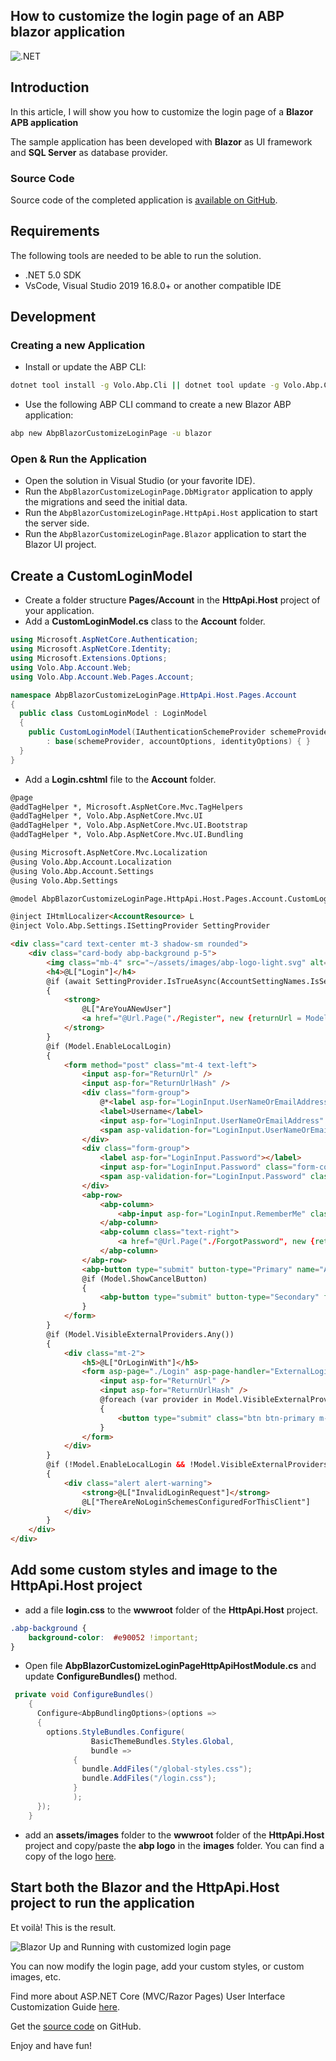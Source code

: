 ## How to customize the login page of an ABP blazor application

![.NET](https://github.com/bartvanhoey/AbpBlazorCustomizeLoginPage/workflows/.NET/badge.svg)

## Introduction

In this article, I will show you how to customize the login page of a **Blazor APB application**

The sample application has been developed with **Blazor** as UI framework and **SQL Server** as database provider.

### Source Code

Source code of the completed application is [available on GitHub](https://github.com/bartvanhoey/AbpBlazorCustomizeLoginPage).

## Requirements

The following tools are needed to be able to run the solution.

* .NET 5.0 SDK
* VsCode, Visual Studio 2019 16.8.0+ or another compatible IDE

## Development

### Creating a new Application

* Install or update the ABP CLI:

```bash
dotnet tool install -g Volo.Abp.Cli || dotnet tool update -g Volo.Abp.Cli
```

* Use the following ABP CLI command to create a new Blazor ABP application:

```bash
abp new AbpBlazorCustomizeLoginPage -u blazor
```

### Open & Run the Application

* Open the solution in Visual Studio (or your favorite IDE).
* Run the `AbpBlazorCustomizeLoginPage.DbMigrator` application to apply the migrations and seed the initial data.
* Run the `AbpBlazorCustomizeLoginPage.HttpApi.Host` application to start the server side.
* Run the `AbpBlazorCustomizeLoginPage.Blazor` application to start the Blazor UI project.

## Create a CustomLoginModel

* Create a folder structure **Pages/Account** in the **HttpApi.Host** project of your application.
* Add a **CustomLoginModel.cs** class to the **Account** folder.

```csharp
using Microsoft.AspNetCore.Authentication;
using Microsoft.AspNetCore.Identity;
using Microsoft.Extensions.Options;
using Volo.Abp.Account.Web;
using Volo.Abp.Account.Web.Pages.Account;

namespace AbpBlazorCustomizeLoginPage.HttpApi.Host.Pages.Account
{
  public class CustomLoginModel : LoginModel
  {
    public CustomLoginModel(IAuthenticationSchemeProvider schemeProvider, IOptions<AbpAccountOptions> accountOptions, IOptions<IdentityOptions> identityOptions)
        : base(schemeProvider, accountOptions, identityOptions) { }
  }
}
```

* Add a **Login.cshtml** file to the **Account** folder.

```html
@page
@addTagHelper *, Microsoft.AspNetCore.Mvc.TagHelpers
@addTagHelper *, Volo.Abp.AspNetCore.Mvc.UI
@addTagHelper *, Volo.Abp.AspNetCore.Mvc.UI.Bootstrap
@addTagHelper *, Volo.Abp.AspNetCore.Mvc.UI.Bundling

@using Microsoft.AspNetCore.Mvc.Localization
@using Volo.Abp.Account.Localization
@using Volo.Abp.Account.Settings
@using Volo.Abp.Settings

@model AbpBlazorCustomizeLoginPage.HttpApi.Host.Pages.Account.CustomLoginModel

@inject IHtmlLocalizer<AccountResource> L
@inject Volo.Abp.Settings.ISettingProvider SettingProvider

<div class="card text-center mt-3 shadow-sm rounded">
    <div class="card-body abp-background p-5">
        <img class="mb-4" src="~/assets/images/abp-logo-light.svg" alt="ABP logo" width="115" height="55">
        <h4>@L["Login"]</h4>
        @if (await SettingProvider.IsTrueAsync(AccountSettingNames.IsSelfRegistrationEnabled))
        {
            <strong>
                @L["AreYouANewUser"]
                <a href="@Url.Page("./Register", new {returnUrl = Model.ReturnUrl, returnUrlHash = Model.ReturnUrlHash})" class="text-decoration-none">@L["Register"]</a>
            </strong>
        }
        @if (Model.EnableLocalLogin)
        {
            <form method="post" class="mt-4 text-left">
                <input asp-for="ReturnUrl" />
                <input asp-for="ReturnUrlHash" />
                <div class="form-group">
                    @*<label asp-for="LoginInput.UserNameOrEmailAddress"></label>*@
                    <label>Username</label>
                    <input asp-for="LoginInput.UserNameOrEmailAddress" class="form-control" />
                    <span asp-validation-for="LoginInput.UserNameOrEmailAddress" class="text-danger"></span>
                </div>
                <div class="form-group">
                    <label asp-for="LoginInput.Password"></label>
                    <input asp-for="LoginInput.Password" class="form-control" />
                    <span asp-validation-for="LoginInput.Password" class="text-danger"></span>
                </div>
                <abp-row>
                    <abp-column>
                        <abp-input asp-for="LoginInput.RememberMe" class="mb-4" />
                    </abp-column>
                    <abp-column class="text-right">
                        <a href="@Url.Page("./ForgotPassword", new {returnUrl = Model.ReturnUrl, returnUrlHash = Model.ReturnUrlHash})">@L["ForgotPassword"]</a>
                    </abp-column>
                </abp-row>
                <abp-button type="submit" button-type="Primary" name="Action" value="Login" class="btn-block btn-lg mt-3">@L["Login"]</abp-button>
                @if (Model.ShowCancelButton)
                {
                    <abp-button type="submit" button-type="Secondary" formnovalidate="formnovalidate" name="Action" value="Cancel" class="btn-block btn-lg mt-3">@L["Cancel"]</abp-button>
                }
            </form>
        }
        @if (Model.VisibleExternalProviders.Any())
        {
            <div class="mt-2">
                <h5>@L["OrLoginWith"]</h5>
                <form asp-page="./Login" asp-page-handler="ExternalLogin" asp-route-returnUrl="@Model.ReturnUrl" asp-route-returnUrlHash="@Model.ReturnUrlHash" method="post">
                    <input asp-for="ReturnUrl" />
                    <input asp-for="ReturnUrlHash" />
                    @foreach (var provider in Model.VisibleExternalProviders)
                    {
                        <button type="submit" class="btn btn-primary m-1" name="provider" value="@provider.AuthenticationScheme" title="@L["GivenTenantIsNotAvailable", provider.DisplayName]">@provider.DisplayName</button>
                    }
                </form>
            </div>
        }
        @if (!Model.EnableLocalLogin && !Model.VisibleExternalProviders.Any())
        {
            <div class="alert alert-warning">
                <strong>@L["InvalidLoginRequest"]</strong>
                @L["ThereAreNoLoginSchemesConfiguredForThisClient"]
            </div>
        }
    </div>
</div>
```

## Add some custom styles and image to the HttpApi.Host project

* add a file **login.css** to the **wwwroot** folder of the **HttpApi.Host** project.

```css
.abp-background {
    background-color:  #e90052 !important;
}
```

* Open file **AbpBlazorCustomizeLoginPageHttpApiHostModule.cs** and update **ConfigureBundles()** method.

```csharp
 private void ConfigureBundles()
    {
      Configure<AbpBundlingOptions>(options =>
      {
        options.StyleBundles.Configure(
                  BasicThemeBundles.Styles.Global,
                  bundle =>
              {
                bundle.AddFiles("/global-styles.css");
                bundle.AddFiles("/login.css");
              }
              );
      });
    }
```

* add an **assets/images** folder to the **wwwroot** folder of the **HttpApi.Host** project and copy/paste the **abp logo** in the **images** folder.  You can find a copy of the logo [here](https://github.com/bartvanhoey/AbpBlazorCustomizeLoginPage/blob/gh-pages/src/AbpBlazorCustomizeLoginPage.Blazor/wwwroot/assets/abp-logo-light.svg).

## Start both the Blazor and the HttpApi.Host project to run the application

Et voilà! This is the result.

![Blazor Up and Running with customized login page](images/loginpage.jpg)

You can now modify the login page, add your custom styles, or custom images, etc.

Find more about ASP.NET Core (MVC/Razor Pages) User Interface Customization Guide [here](https://docs.abp.io/en/abp/4.1/UI/AspNetCore/Customization-User-Interface).

Get the [source code](https://github.com/bartvanhoey/AbpBlazorCustomizeLoginPage) on GitHub.

Enjoy and have fun!
